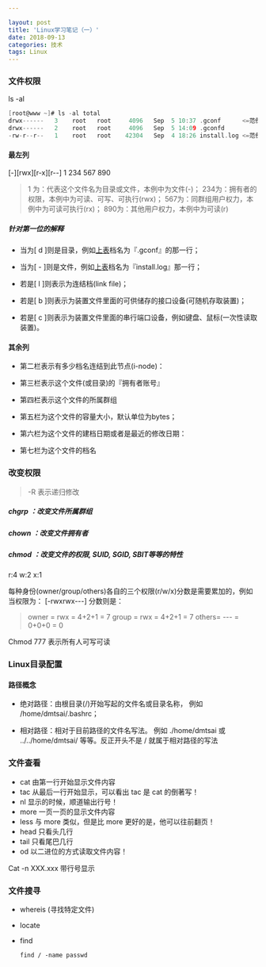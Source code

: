 ```yaml
---

layout: post 
title: 'Linux学习笔记（一）'
date: 2018-09-13 
categories: 技术
tags: Linux
---
```


### 文件权限

ls -al

```c
[root@www ~]# ls -al total
drwx------   3    root   root     4096   Sep  5 10:37 .gconf      <=范例说明处
drwx------   2    root   root     4096   Sep  5 14:09 .gconfd
-rw-r--r--   1    root   root    42304   Sep  4 18:26 install.log <=范例说明处
```

#### 最左列

\[-]\[rwx]\[r-x][r--]
1  234  567  890

> 1 为：代表这个文件名为目录或文件，本例中为文件(-)；
> 234为：拥有者的权限，本例中为可读、可写、可执行(rwx)；
> 567为：同群组用户权力，本例中为可读可执行(rx)；
> 890为：其他用户权力，本例中为可读(r)

##### 针对第一位的解释

 - 当为[ d ]则是目录，例如[上表](http://cn.linux.vbird.org/linux_basic/0210filepermission_2.php#table2.1.1)档名为『.gconf』的那一行；

 - 当为[ - ]则是文件，例如[上表](http://cn.linux.vbird.org/linux_basic/0210filepermission_2.php#table2.1.1)档名为『install.log』那一行；

 - 若是[ l ]则表示为连结档(link file)；

 - 若是[ b ]则表示为装置文件里面的可供储存的接口设备(可随机存取装置)；

 - 若是[ c ]则表示为装置文件里面的串行端口设备，例如键盘、鼠标(一次性读取装置)。


#### 其余列

- 第二栏表示有多少档名连结到此节点(i-node)：

- 第三栏表示这个文件(或目录)的『拥有者账号』

- 第四栏表示这个文件的所属群组

- 第五栏为这个文件的容量大小，默认单位为bytes；

- 第六栏为这个文件的建档日期或者是最近的修改日期：

- 第七栏为这个文件的档名



### 改变权限

> -R 表示递归修改

##### chgrp ：改变文件所属群组

##### chown ：改变文件拥有者
##### chmod ：改变文件的权限, SUID, SGID, SBIT等等的特性

r:4 w:2 x:1

每种身份(owner/group/others)各自的三个权限(r/w/x)分数是需要累加的，例如当权限为： [-rwxrwx---] 分数则是：

> owner = rwx = 4+2+1 = 7
> group = rwx = 4+2+1 = 7
> others= --- = 0+0+0 = 0

Chmod 777 表示所有人可写可读



### Linux目录配置

#### 路径概念

- 绝对路径：由根目录(/)开始写起的文件名或目录名称， 例如 /home/dmtsai/.bashrc；

- 相对路径：相对于目前路径的文件名写法。 例如 ./home/dmtsai 或 ../../home/dmtsai/ 等等。反正开头不是 / 就属于相对路径的写法


### 文件查看

- cat  由第一行开始显示文件内容
- tac  从最后一行开始显示，可以看出 tac 是 cat 的倒著写！
- nl   显示的时候，顺道输出行号！
- more 一页一页的显示文件内容
- less 与 more 类似，但是比 more 更好的是，他可以往前翻页！
- head 只看头几行
- tail 只看尾巴几行
- od   以二进位的方式读取文件内容！

Cat -n XXX.xxx 带行号显示



### 文件搜寻

- whereis (寻找特定文件)

- locate

- find

  ```
  find / -name passwd
  ```